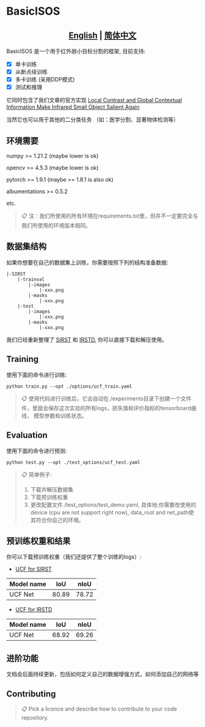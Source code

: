 
# BasicISOS
## <div align="center"><b><a href="README.md">English</a> | <a href="README_CN.md">简体中文</a></b></div>
BasicISOS 是一个用于红外弱小目标分割的框架, 
目前支持:
- [x] 单卡训练
- [x] 从断点续训练 
- [x] 多卡训练 (采用DDP模式)
- [x] 测试和推理

它同时包含了我们文章的官方实现
[Local Contrast and Global Contextual Information Make 
Infrared Small Object 
Salient Again](https://arxiv.org/abs/2301.12093)

当然它也可以用于其他的二分类任务 （如：医学分割、显著物体检测等）



## 环境需要
numpy >= 1.21.2 (maybe lower is ok)

opencv >= 4.5.3 (maybe lower is ok)

pytorch >= 1.9.1 (maybe >= 1.8.1 is also ok)

albumentations >= 0.5.2

etc. 


>📋  注：我们所使用的所有环境在requirements.txt里，但并不一定要完全与我们所使用的环境版本相同。

## 数据集结构
如果你想要在自己的数据集上训练，你需要按照下列的结构准备数据:
```
|-SIRST
    |-trainval
        |-images
            |-xxx.png
        |-masks
            |-xxx.png
    |-test
        |-images
            |-xxx.png
        |-masks
            |-xxx.png
```
我们已经重新整理了 [SIRST](https://drive.google.com/file/d/1yrNDtwgG_-RlT3YwXT6JHBOQIRQS0WhL/view?usp=share_link)
和
[IRSTD](https://drive.google.com/file/d/18JnpJGUfzVnRLfRx7MwPjeituOELknCB/view?usp=share_link),
你可以直接下载和解压使用。
## Training

使用下面的命令进行训练:

```train
python train.py --opt ./options/ucf_train.yaml
```

>📋 使用代码进行训练后，它会自动在./experiments目录下创建一个文件件，里面会保存这次实验的所有logs，损失值和评价指标的tensorboard曲线，
> 模型参数和训练状态。
## Evaluation


使用下面的命令进行预测:

```eval
python test.py --opt ./test_options/ucf_test.yaml
```

>📋  简单例子:
> 1. 下载并解压数据集 
> 2. 下载预训练权重
> 3. 更改配置文件./test_options/test_demo.yaml, 具体地:你需要改使用的
> device (cpu are not support right now), data_root and net_path使其符合你自己的环境。 

## 预训练权重和结果
你可以下载预训练权重（我们还提供了整个训练的logs）:

- [UCF for SIRST](https://drive.google.com/mymodel.pth)  

| Model name | IoU   | nIoU  |
|------------|-------|-------|
| UCF Net    | 80.89 | 78.72 |

- [UCF for IRSTD](https://drive.google.com/mymodel.pth)

| Model name | IoU   | nIoU  |
|------------|-------|-------|
| UCF Net    | 68.92 | 69.26 |
## 进阶功能
文档会后面持续更新，包括如何定义自己的数据增强方式，如何添加自己的网络等



## Contributing

>📋  Pick a licence and describe how to contribute to your code repository. 